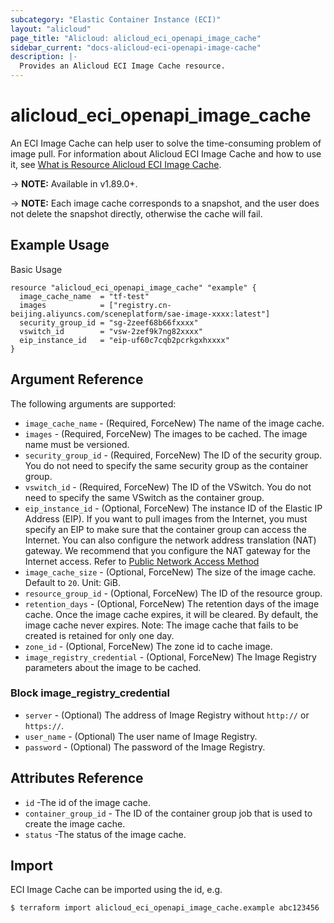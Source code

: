 ```yaml
---
subcategory: "Elastic Container Instance (ECI)"
layout: "alicloud"
page_title: "Alicloud: alicloud_eci_openapi_image_cache"
sidebar_current: "docs-alicloud-eci-openapi-image-cache"
description: |-
  Provides an Alicloud ECI Image Cache resource.
---
```


# alicloud\_eci\_openapi\_image\_cache

An ECI Image Cache can help user to solve the time-consuming problem of image pull. For information about Alicloud ECI Image Cache and how to use it, see [What is Resource Alicloud ECI Image Cache](https://www.alibabacloud.com/help/doc-detail/146891.htm).

-> **NOTE:** Available in v1.89.0+.

-> **NOTE:** Each image cache corresponds to a snapshot, and the user does not delete the snapshot directly, otherwise the cache will fail.

## Example Usage

Basic Usage

```
resource "alicloud_eci_openapi_image_cache" "example" {
  image_cache_name  = "tf-test"
  images            = ["registry.cn-beijing.aliyuncs.com/sceneplatform/sae-image-xxxx:latest"]
  security_group_id = "sg-2zeef68b66fxxxx"
  vswitch_id        = "vsw-2zef9k7ng82xxxx"
  eip_instance_id   = "eip-uf60c7cqb2pcrkgxhxxxx"
}
```
## Argument Reference

The following arguments are supported:

* `image_cache_name` - (Required, ForceNew) The name of the image cache.
* `images` - (Required, ForceNew) The images to be cached. The image name must be versioned.
* `security_group_id` - (Required, ForceNew) The ID of the security group. You do not need to specify the same security group as the container group.
* `vswitch_id` - (Required, ForceNew) The ID of the VSwitch. You do not need to specify the same VSwitch as the container group.
* `eip_instance_id` - (Optional, ForceNew) The instance ID of the Elastic IP Address (EIP). If you want to pull images from the Internet, you must specify an EIP to make sure that the container group can access the Internet. You can also configure the network address translation (NAT) gateway. We recommend that you configure the NAT gateway for the Internet access. Refer to [Public Network Access Method](https://help.aliyun.com/document_detail/99146.html)
* `image_cache_size`   - (Optional, ForceNew) The size of the image cache. Default to `20`. Unit: GiB.
* `resource_group_id` - (Optional, ForceNew) The ID of the resource group.
* `retention_days` - (Optional, ForceNew) The retention days of the image cache. Once the image cache expires, it will be cleared. By default, the image cache never expires. Note: The image cache that fails to be created is retained for only one day.
* `zone_id` - (Optional, ForceNew) The zone id to cache image.
* `image_registry_credential` - (Optional, ForceNew) The Image Registry parameters about the image to be cached.

### Block image_registry_credential
* `server` - (Optional) The address of Image Registry without `http://` or `https://`.
* `user_name` - (Optional) The user name of Image Registry.
* `password` - (Optional) The password of the Image Registry.

## Attributes Reference

* `id` -The id of the image cache.
* `container_group_id` - The ID of the container group job that is used to create the image cache.
* `status` -The status of the image cache.

## Import

ECI Image Cache can be imported using the id, e.g.

```
$ terraform import alicloud_eci_openapi_image_cache.example abc123456
```
